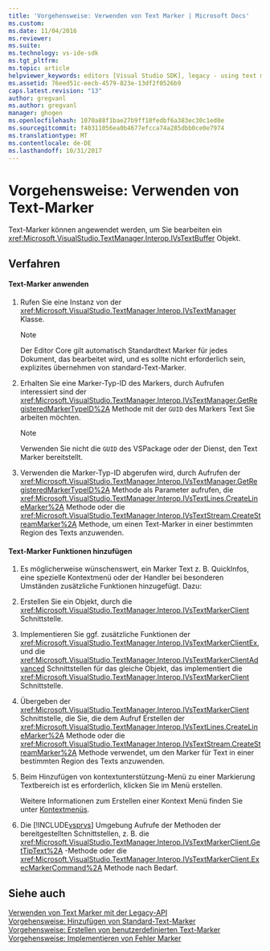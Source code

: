 ```yaml
---
title: 'Vorgehensweise: Verwenden von Text Marker | Microsoft Docs'
ms.custom: 
ms.date: 11/04/2016
ms.reviewer: 
ms.suite: 
ms.technology: vs-ide-sdk
ms.tgt_pltfrm: 
ms.topic: article
helpviewer_keywords: editors [Visual Studio SDK], legacy - using text markers
ms.assetid: 76eed51c-eecb-4579-823e-13df2f0526b9
caps.latest.revision: "13"
author: gregvanl
ms.author: gregvanl
manager: ghogen
ms.openlocfilehash: 1070a88f1bae27b9ff10fedbf6a383ec30c1ed0e
ms.sourcegitcommit: f40311056ea0b4677efcca74a285dbb0ce0e7974
ms.translationtype: MT
ms.contentlocale: de-DE
ms.lasthandoff: 10/31/2017
---
```

# <a name="how-to-use-text-markers"></a>Vorgehensweise: Verwenden von Text-Marker
Text-Marker können angewendet werden, um Sie bearbeiten ein <xref:Microsoft.VisualStudio.TextManager.Interop.IVsTextBuffer> Objekt.  
  
## <a name="procedures"></a>Verfahren  
  
#### <a name="to-apply-text-markers"></a>Text-Marker anwenden  
  
1.  Rufen Sie eine Instanz von der <xref:Microsoft.VisualStudio.TextManager.Interop.IVsTextManager> Klasse.  
  
    > [!NOTE]
    >  Der Editor Core gilt automatisch Standardtext Marker für jedes Dokument, das bearbeitet wird, und es sollte nicht erforderlich sein, explizites übernehmen von standard-Text-Marker.  
  
2.  Erhalten Sie eine Marker-Typ-ID des Markers, durch Aufrufen interessiert sind der <xref:Microsoft.VisualStudio.TextManager.Interop.IVsTextManager.GetRegisteredMarkerTypeID%2A> Methode mit der `GUID` des Markers Text Sie arbeiten möchten.  
  
    > [!NOTE]
    >  Verwenden Sie nicht die `GUID` des VSPackage oder der Dienst, den Text Marker bereitstellt.  
  
3.  Verwenden die Marker-Typ-ID abgerufen wird, durch Aufrufen der <xref:Microsoft.VisualStudio.TextManager.Interop.IVsTextManager.GetRegisteredMarkerTypeID%2A> Methode als Parameter aufrufen, die <xref:Microsoft.VisualStudio.TextManager.Interop.IVsTextLines.CreateLineMarker%2A> Methode oder die <xref:Microsoft.VisualStudio.TextManager.Interop.IVsTextStream.CreateStreamMarker%2A> Methode, um einen Text-Marker in einer bestimmten Region des Texts anzuwenden.  
  
#### <a name="to-add-features-to-text-markers"></a>Text-Marker Funktionen hinzufügen  
  
1.  Es möglicherweise wünschenswert, ein Marker Text z. B. QuickInfos, eine spezielle Kontextmenü oder der Handler bei besonderen Umständen zusätzliche Funktionen hinzugefügt. Dazu:  
  
2.  Erstellen Sie ein Objekt, durch die <xref:Microsoft.VisualStudio.TextManager.Interop.IVsTextMarkerClient> Schnittstelle.  
  
3.  Implementieren Sie ggf. zusätzliche Funktionen der <xref:Microsoft.VisualStudio.TextManager.Interop.IVsTextMarkerClientEx>, und die <xref:Microsoft.VisualStudio.TextManager.Interop.IVsTextMarkerClientAdvanced> Schnittstellen für das gleiche Objekt, das implementiert die <xref:Microsoft.VisualStudio.TextManager.Interop.IVsTextMarkerClient> Schnittstelle.  
  
4.  Übergeben der <xref:Microsoft.VisualStudio.TextManager.Interop.IVsTextMarkerClient> Schnittstelle, die Sie, die dem Aufruf Erstellen der <xref:Microsoft.VisualStudio.TextManager.Interop.IVsTextLines.CreateLineMarker%2A> Methode oder die <xref:Microsoft.VisualStudio.TextManager.Interop.IVsTextStream.CreateStreamMarker%2A> Methode verwendet, um den Marker für Text in einer bestimmten Region des Texts anzuwenden.  
  
5.  Beim Hinzufügen von kontextunterstützung-Menü zu einer Markierung Textbereich ist es erforderlich, klicken Sie im Menü erstellen.  
  
     Weitere Informationen zum Erstellen einer Kontext Menü finden Sie unter [Kontextmenüs](../extensibility/context-menus.md).  
  
6.  Die [!INCLUDE[vsprvs](../code-quality/includes/vsprvs_md.md)] Umgebung Aufrufe der Methoden der bereitgestellten Schnittstellen, z. B. die <xref:Microsoft.VisualStudio.TextManager.Interop.IVsTextMarkerClient.GetTipText%2A> -Methode oder die <xref:Microsoft.VisualStudio.TextManager.Interop.IVsTextMarkerClient.ExecMarkerCommand%2A> Methode nach Bedarf.  
  
## <a name="see-also"></a>Siehe auch  
 [Verwenden von Text Marker mit der Legacy-API](../extensibility/using-text-markers-with-the-legacy-api.md)   
 [Vorgehensweise: Hinzufügen von Standard-Text-Marker](../extensibility/how-to-add-standard-text-markers.md)   
 [Vorgehensweise: Erstellen von benutzerdefinierten Text-Marker](../extensibility/how-to-create-custom-text-markers.md)   
 [Vorgehensweise: Implementieren von Fehler Marker](../extensibility/how-to-implement-error-markers.md)